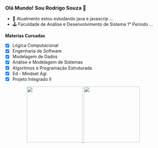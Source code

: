 ### Olá Mundo! Sou Rodrigo Souza 👋

- 🌱 Atualmento estou estudando java e javascrip ...
- 🕹 Faculdade de Análise e Desenvolvimento de Sistema 1° Periodo ...

**Materias Cursadas**

- [X] Lógica Computacional
- [X] Engenharia de Software
- [X] Modelagem de Dados
- [X] Análise e Modelagem de Sistemas
- [X] Algoritmos e Programação Estruturada
- [X] Ed - Mindset Ági
- [X] Projeto Integrado II

<div align="center">
  <a href="https://github.com/Hub-Rodrigo">
  <img height="180em" src="https://github-readme-stats.vercel.app/api?username=Hub-Rodrigo&show_icons=true&theme=black&include_all_commits=true&count_private=true"/>
  <img height="180em" src="https://github-readme-stats.vercel.app/api/top-langs/?username=Hub-Rodrigo&layout=compact&langs_count=7&theme=black"/>
</div>
